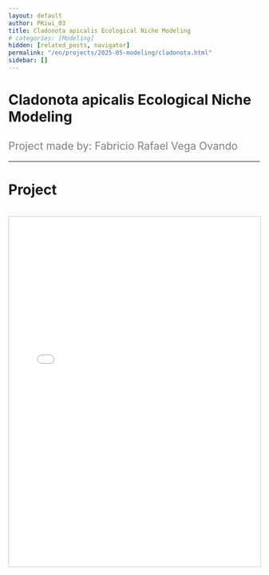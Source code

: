 ```yaml
---
layout: default
author: PKiwi_03
title: Cladonota apicalis Ecological Niche Modeling
# categories: [Modeling]
hidden: [related_posts, navigator]
permalink: "/en/projects/2025-05-modeling/cladonota.html"
sidebar: []
---
```


# Cladonota apicalis Ecological Niche Modeling

<h2 style="color: gray; font-weight: normal;">
Project made by: Fabricio Rafael Vega Ovando
</h2>

---

# Project
<br>

<iframe 
    src="/assets/pdf/2024-10-r/2025-06-modeling/fabricio_vega.pdf" 
    width="100%" 
    height="700" 
    style="border: 1px solid #ccc;"
></iframe>